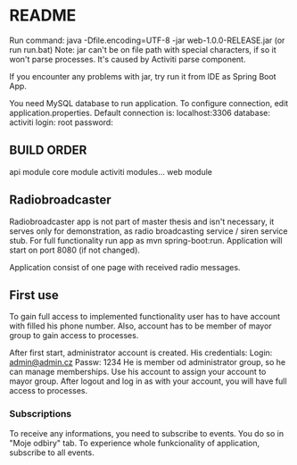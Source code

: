 # README #

Run command:
java -Dfile.encoding=UTF-8 -jar web-1.0.0-RELEASE.jar (or run run.bat)
Note: jar can't be on file path with special characters, if so it won't parse processes. It's caused by Activiti parse component.

If you encounter any problems with jar, try run it from IDE as Spring Boot App.

You need MySQL database to run application. To configure connection, edit application.properties.
Default connection is:
localhost:3306
database: activiti
login: root
password:

## BUILD ORDER ##
api module
core module
activiti modules...
web module

## Radiobroadcaster ##
Radiobroadcaster app is not part of master thesis and isn't necessary, it serves only for demonstration, as radio broadcasting service / siren service stub.
For full functionality run app as mvn spring-boot:run. Application will start on port 8080 (if not changed).

Application consist of one page with received radio messages. 

## First use ##
To gain full access to implemented functionality user has to have account with filled his phone number. Also, account has to be member of mayor group to gain access to processes.

After first start, administrator account is created. His credentials:
Login: admin@admin.cz
Passw: 1234
He is member od administrator group, so he can manage memberships. Use his account to assign your account to mayor group. After logout and log in as with your account, you will have full access to processes.

### Subscriptions ###
To receive any informations, you need to subscribe to events. You do so in "Moje odbìry" tab. 
To experience whole funkcionality of application, subscribe to all events.
